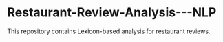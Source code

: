 # Restaurant-Review-Analysis---NLP
This repository contains Lexicon-based analysis for restaurant reviews.
